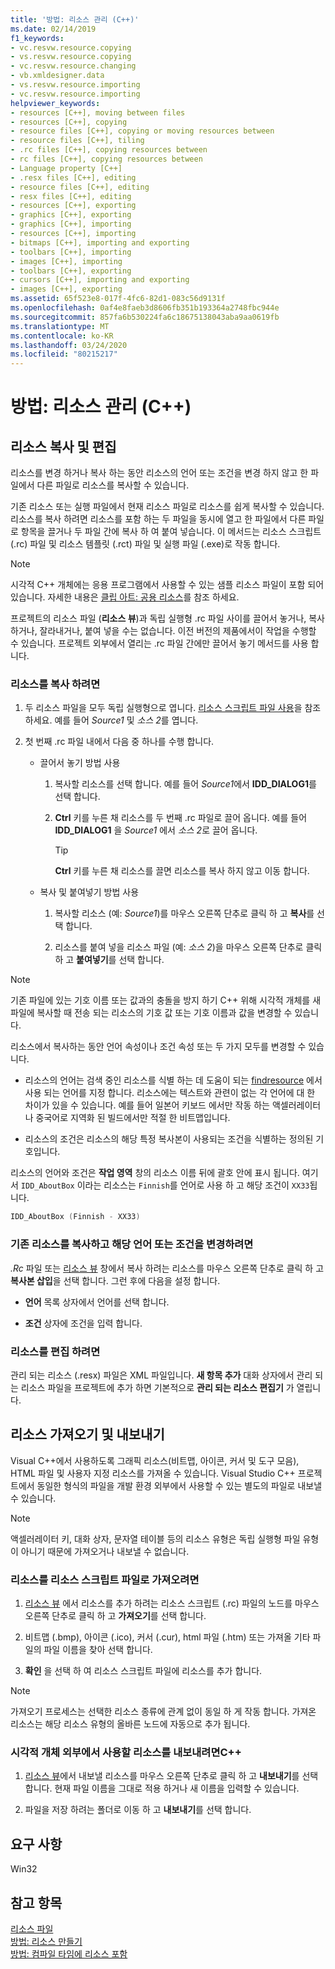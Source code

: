 ```yaml
---
title: '방법: 리소스 관리 (C++)'
ms.date: 02/14/2019
f1_keywords:
- vc.resvw.resource.copying
- vs.resvw.resource.copying
- vc.resvw.resource.changing
- vb.xmldesigner.data
- vs.resvw.resource.importing
- vc.resvw.resource.importing
helpviewer_keywords:
- resources [C++], moving between files
- resources [C++], copying
- resource files [C++], copying or moving resources between
- resource files [C++], tiling
- .rc files [C++], copying resources between
- rc files [C++], copying resources between
- Language property [C++]
- .resx files [C++], editing
- resource files [C++], editing
- resx files [C++], editing
- resources [C++], exporting
- graphics [C++], exporting
- graphics [C++], importing
- resources [C++], importing
- bitmaps [C++], importing and exporting
- toolbars [C++], importing
- images [C++], importing
- toolbars [C++], exporting
- cursors [C++], importing and exporting
- images [C++], exporting
ms.assetid: 65f523e8-017f-4fc6-82d1-083c56d9131f
ms.openlocfilehash: 0af4e8faeb3d8606fb351b193364a2748fbc944e
ms.sourcegitcommit: 857fa6b530224fa6c18675138043aba9aa0619fb
ms.translationtype: MT
ms.contentlocale: ko-KR
ms.lasthandoff: 03/24/2020
ms.locfileid: "80215217"
---
```

# <a name="how-to-manage-resources-c"></a>방법: 리소스 관리 (C++)

## <a name="copy-and-edit-resources"></a>리소스 복사 및 편집

리소스를 변경 하거나 복사 하는 동안 리소스의 언어 또는 조건을 변경 하지 않고 한 파일에서 다른 파일로 리소스를 복사할 수 있습니다.

기존 리소스 또는 실행 파일에서 현재 리소스 파일로 리소스를 쉽게 복사할 수 있습니다. 리소스를 복사 하려면 리소스를 포함 하는 두 파일을 동시에 열고 한 파일에서 다른 파일로 항목을 끌거나 두 파일 간에 복사 하 여 붙여 넣습니다. 이 메서드는 리소스 스크립트 (.rc) 파일 및 리소스 템플릿 (.rct) 파일 및 실행 파일 (.exe)로 작동 합니다.

> [!NOTE]
> 시각적 C++ 개체에는 응용 프로그램에서 사용할 수 있는 샘플 리소스 파일이 포함 되어 있습니다. 자세한 내용은 [클립 아트: 공용 리소스](https://github.com/Microsoft/VCSamples/tree/master/VC2010Samples/MFC/general)를 참조 하세요.

프로젝트의 리소스 파일 (**리소스 뷰**)과 독립 실행형 .rc 파일 사이를 끌어서 놓거나, 복사 하거나, 잘라내거나, 붙여 넣을 수는 없습니다. 이전 버전의 제품에서이 작업을 수행할 수 있습니다. 프로젝트 외부에서 열리는 .rc 파일 간에만 끌어서 놓기 메서드를 사용 합니다.

### <a name="to-copy-resources"></a>리소스를 복사 하려면

1. 두 리소스 파일을 모두 독립 실행형으로 엽니다. [리소스 스크립트 파일 사용](how-to-create-a-resource-script-file.md#use-resource-script-files)을 참조 하세요. 예를 들어 *Source1* 및 *소스 2*를 엽니다.

1. 첫 번째 .rc 파일 내에서 다음 중 하나를 수행 합니다.

   - 끌어서 놓기 방법 사용

      1. 복사할 리소스를 선택 합니다. 예를 들어 *Source1*에서 **IDD_DIALOG1**를 선택 합니다.

      1. **Ctrl** 키를 누른 채 리소스를 두 번째 .rc 파일로 끌어 옵니다. 예를 들어 **IDD_DIALOG1** 을 *Source1* 에서 *소스 2*로 끌어 옵니다.

         > [!TIP]
         > **Ctrl** 키를 누른 채 리소스를 끌면 리소스를 복사 하지 않고 이동 합니다.

   - 복사 및 붙여넣기 방법 사용

      1. 복사할 리소스 (예: *Source1*)를 마우스 오른쪽 단추로 클릭 하 고 **복사**를 선택 합니다.

      1. 리소스를 붙여 넣을 리소스 파일 (예: *소스 2*)을 마우스 오른쪽 단추로 클릭 하 고 **붙여넣기**를 선택 합니다.

> [!NOTE]
> 기존 파일에 있는 기호 이름 또는 값과의 충돌을 방지 하기 C++ 위해 시각적 개체를 새 파일에 복사할 때 전송 되는 리소스의 기호 값 또는 기호 이름과 값을 변경할 수 있습니다.

리소스에서 복사하는 동안 언어 속성이나 조건 속성 또는 두 가지 모두를 변경할 수 있습니다.

- 리소스의 언어는 검색 중인 리소스를 식별 하는 데 도움이 되는 [findresource](/windows/win32/api/winbase/nf-winbase-findresourcea) 에서 사용 되는 언어를 지정 합니다. 리소스에는 텍스트와 관련이 없는 각 언어에 대 한 차이가 있을 수 있습니다. 예를 들어 일본어 키보드 에서만 작동 하는 액셀러레이터 나 중국어로 지역화 된 빌드에서만 적절 한 비트맵입니다.

- 리소스의 조건은 리소스의 해당 특정 복사본이 사용되는 조건을 식별하는 정의된 기호입니다.

리소스의 언어와 조건은 **작업 영역** 창의 리소스 이름 뒤에 괄호 안에 표시 됩니다. 여기서 `IDD_AboutBox` 이라는 리소스는 `Finnish`를 언어로 사용 하 고 해당 조건이 `XX33`됩니다.

```cpp
IDD_AboutBox (Finnish - XX33)
```

### <a name="to-copy-an-existing-resource-and-change-its-language-or-condition"></a>기존 리소스를 복사하고 해당 언어 또는 조건을 변경하려면

*.Rc* 파일 또는 [리소스 뷰](how-to-create-a-resource-script-file.md#create-resources) 창에서 복사 하려는 리소스를 마우스 오른쪽 단추로 클릭 하 고 **복사본 삽입**을 선택 합니다. 그런 후에 다음을 설정 합니다.

- **언어** 목록 상자에서 언어를 선택 합니다.

- **조건** 상자에 조건을 입력 합니다.

### <a name="to-edit-resources"></a>리소스를 편집 하려면

관리 되는 리소스 (.resx) 파일은 XML 파일입니다. **새 항목 추가** 대화 상자에서 관리 되는 리소스 파일을 프로젝트에 추가 하면 기본적으로 **관리 되는 리소스 편집기** 가 열립니다.

## <a name="import-and-export-resources"></a>리소스 가져오기 및 내보내기

Visual C++에서 사용하도록 그래픽 리소스(비트맵, 아이콘, 커서 및 도구 모음), HTML 파일 및 사용자 지정 리소스를 가져올 수 있습니다. Visual Studio C++ 프로젝트에서 동일한 형식의 파일을 개발 환경 외부에서 사용할 수 있는 별도의 파일로 내보낼 수 있습니다.

> [!NOTE]
> 액셀러레이터 키, 대화 상자, 문자열 테이블 등의 리소스 유형은 독립 실행형 파일 유형이 아니기 때문에 가져오거나 내보낼 수 없습니다.

### <a name="to-import-a-resource-into-the-resource-script-file"></a>리소스를 리소스 스크립트 파일로 가져오려면

1. [리소스 뷰](how-to-create-a-resource-script-file.md#create-resources) 에서 리소스를 추가 하려는 리소스 스크립트 (.rc) 파일의 노드를 마우스 오른쪽 단추로 클릭 하 고 **가져오기**를 선택 합니다.

1. 비트맵 (.bmp), 아이콘 (.ico), 커서 (.cur), html 파일 (.htm) 또는 가져올 기타 파일의 파일 이름을 찾아 선택 합니다.

1. **확인** 을 선택 하 여 리소스 스크립트 파일에 리소스를 추가 합니다.

> [!NOTE]
> 가져오기 프로세스는 선택한 리소스 종류에 관계 없이 동일 하 게 작동 합니다. 가져온 리소스는 해당 리소스 유형의 올바른 노드에 자동으로 추가 됩니다.

### <a name="to-export-a-resource-for-use-outside-of-visual-c"></a>시각적 개체 외부에서 사용할 리소스를 내보내려면C++

1. [리소스 뷰](how-to-create-a-resource-script-file.md#create-resources)에서 내보낼 리소스를 마우스 오른쪽 단추로 클릭 하 고 **내보내기**를 선택 합니다. 현재 파일 이름을 그대로 적용 하거나 새 이름을 입력할 수 있습니다.

1. 파일을 저장 하려는 폴더로 이동 하 고 **내보내기**를 선택 합니다.

## <a name="requirements"></a>요구 사항

Win32

## <a name="see-also"></a>참고 항목

[리소스 파일](../windows/resource-files-visual-studio.md)<br/>
[방법: 리소스 만들기](../windows/how-to-create-a-resource-script-file.md)<br/>
[방법: 컴파일 타임에 리소스 포함](../windows/how-to-include-resources-at-compile-time.md)
